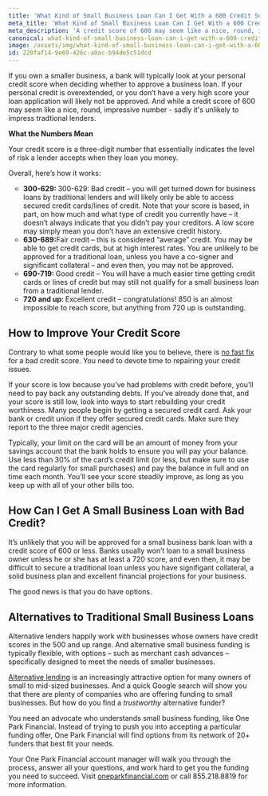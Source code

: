 ```yaml
---
title: 'What Kind of Small Business Loan Can I Get With a 600 Credit Score?'
meta_title: 'What Kind of Small Business Loan Can I Get With a 600 Credit Score?'
meta_description: 'A credit score of 600 may seem like a nice, round, impressive number - but sadly it''s unlikely to impress traditional lenders. But owners of small businesses do have funding options even without a perfect credit history.'
canonical: what-kind-of-small-business-loan-can-i-get-with-a-600-credit-score
image: /assets/img/what-kind-of-small-business-loan-can-i-get-with-a-600-credit-score.jpg
id: 220faf14-9e69-426c-a0ac-b94de5c51dcd
---
```

If you own a smaller business, a bank will typically look at your personal credit score when deciding whether to approve a business loan. If your personal credit is overextended, or you don&rsquo;t have a very high score your loan application will likely not be approved. And while a credit score of 600 may seem like a nice, round, impressive number - sadly it's unlikely to impress tradtional lenders.</p>

<p><strong>What the Numbers Mean</strong></p>
<p>Your credit score is a three-digit number that essentially indicates the level of risk a lender accepts when they loan you money.</p>

<p>Overall, here&rsquo;s how it works:</p>

<ul style="list-style:circle;padding-left:30px;margin-bottom:30px;">
<li><strong>300-629:&nbsp;</strong>300-629: Bad credit &ndash; you will get turned down for business loans by traditional lenders and will likely only be able to access secured credit cards/lines of credit. Note that your score is based, in part, on how much and what type of credit you currently have &ndash; it doesn&rsquo;t always indicate that you didn&rsquo;t pay your creditors. A low score may simply mean you don&rsquo;t have an extensive credit history.</li>
  
<li><strong>630-689:</strong>Fair credit &ndash; this is considered &ldquo;average&rdquo; credit. You may be able to get credit cards, but at high interest rates. You are unlikely to be approved for a traditional loan, unless you have a co-signer and significant collateral &ndash; and even then, you may not be approved.</li>
  
<li><strong>690-719:&nbsp;</strong>Good credit &ndash; You will have a much easier time getting credit cards or lines of credit but may still not qualify for a small business loan from a traditional lender.</li>
  
<li><strong>720 and up:&nbsp;</strong>Excellent credit &ndash; congratulations! 850 is an almost impossible to reach score, but anything from 720 up is outstanding.</li>
</ul>
  
<h2>How to Improve Your Credit Score</h2>

<p>Contrary to what some people would like you to believe, there is <a href="https://www.consumer.ftc.gov/articles/fixing-your-credit">no fast fix</a> for a bad credit score. You need to devote time to repairing your credit issues.</p>

<p>If your score is low because you&rsquo;ve had problems with credit before, you&rsquo;ll need to pay back any outstanding debts. If you&rsquo;ve already done that, and your score is still low, look into ways to start rebuilding your credit worthiness. Many people begin by getting a secured credit card. Ask your bank or credit union if they offer secured credit cards. Make sure they report to the three major credit agencies. </p>

<p>Typically, your limit on the card will be an amount of money from your savings account that the bank holds to ensure you will pay your balance. Use less than 30% of the card&rsquo;s credit limit (or less, but make sure to use the card regularly for small purchases) and pay the balance in full and on time each month. You&rsquo;ll see your score steadily improve, as long as you keep up with all of your other bills too.</p>

<h2>How Can I Get A Small Business Loan with Bad Credit?</h2>

<p>It&rsquo;s unlikely that you will be approved for a small business bank loan with a credit score of 600 or less. Banks usually won&rsquo;t loan to a small business owner unless he or she has at least a 720 score, and even then, it may be difficult to secure a traditional loan unless you have signifigant collateral, a solid business plan and excellent financial projections for your business.</p>

<p>The good news is that you do have options. </p>
  
<h2>Alternatives to Traditional Small Business Loans</h2> 

<p>Alternative lenders happily work with businesses whose owners have credit scores in the 500 and up range. And alternative small business funding is typically flexible, with options &ndash; such as merchant cash advances &ndash; specifically designed to meet the needs of smaller businesses.</p>

<p><a href="https://www.oneparkfinancial.com/">Alternative lending</a> is an increasingly attractive option for many owners of small to mid-sized businesses. And a quick Google search will show you that there are plenty of companies who are offering funding to small businesses. But how do you find a<em> trustworthy </em>alternative funder?</p>

<p>You need an advocate who understands small business funding, like One Park Financial. Instead of trying to push you into accepting a particular funding offer, One Park Financial will find options from its network of 20+ funders that best fit your needs.</p>

<p>Your One Park Financial account manager will walk you through the process, answer all your questions, and work hard to get you the funding you need to succeed. Visit <a href="https://www.oneparkfinancial.com/">oneparkfinancial.com</a> or call 855.218.8819 for more information.</p>
